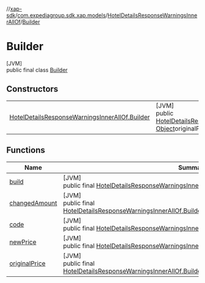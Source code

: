 //[xap-sdk](../../../../index.md)/[com.expediagroup.sdk.xap.models](../../index.md)/[HotelDetailsResponseWarningsInnerAllOf](../index.md)/[Builder](index.md)

# Builder

[JVM]\
public final class [Builder](index.md)

## Constructors

| | |
|---|---|
| [HotelDetailsResponseWarningsInnerAllOf.Builder](-hotel-details-response-warnings-inner-all-of.-builder.md) | [JVM]<br>public [HotelDetailsResponseWarningsInnerAllOf.Builder](index.md)[HotelDetailsResponseWarningsInnerAllOf.Builder](-hotel-details-response-warnings-inner-all-of.-builder.md)([Object](https://docs.oracle.com/javase/8/docs/api/java/lang/Object.html)code, [Object](https://docs.oracle.com/javase/8/docs/api/java/lang/Object.html)originalPrice, [Object](https://docs.oracle.com/javase/8/docs/api/java/lang/Object.html)newPrice, [Object](https://docs.oracle.com/javase/8/docs/api/java/lang/Object.html)changedAmount) |

## Functions

| Name | Summary |
|---|---|
| [build](build.md) | [JVM]<br>public final [HotelDetailsResponseWarningsInnerAllOf](../index.md)[build](build.md)() |
| [changedAmount](changed-amount.md) | [JVM]<br>public final [HotelDetailsResponseWarningsInnerAllOf.Builder](index.md)[changedAmount](changed-amount.md)([Object](https://docs.oracle.com/javase/8/docs/api/java/lang/Object.html)changedAmount) |
| [code](code.md) | [JVM]<br>public final [HotelDetailsResponseWarningsInnerAllOf.Builder](index.md)[code](code.md)([Object](https://docs.oracle.com/javase/8/docs/api/java/lang/Object.html)code) |
| [newPrice](new-price.md) | [JVM]<br>public final [HotelDetailsResponseWarningsInnerAllOf.Builder](index.md)[newPrice](new-price.md)([Object](https://docs.oracle.com/javase/8/docs/api/java/lang/Object.html)newPrice) |
| [originalPrice](original-price.md) | [JVM]<br>public final [HotelDetailsResponseWarningsInnerAllOf.Builder](index.md)[originalPrice](original-price.md)([Object](https://docs.oracle.com/javase/8/docs/api/java/lang/Object.html)originalPrice) |
